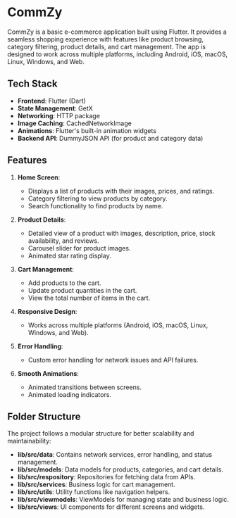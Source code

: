 # CommZy

CommZy is a basic e-commerce application built using Flutter. It provides a seamless shopping experience with features like product browsing, category filtering, product details, and cart management. The app is designed to work across multiple platforms, including Android, iOS, macOS, Linux, Windows, and Web.

## Tech Stack

- **Frontend**: Flutter (Dart)
- **State Management**: GetX
- **Networking**: HTTP package
- **Image Caching**: CachedNetworkImage
- **Animations**: Flutter's built-in animation widgets
- **Backend API**: DummyJSON API (for product and category data)

## Features

1. **Home Screen**:
   - Displays a list of products with their images, prices, and ratings.
   - Category filtering to view products by category.
   - Search functionality to find products by name.

2. **Product Details**:
   - Detailed view of a product with images, description, price, stock availability, and reviews.
   - Carousel slider for product images.
   - Animated star rating display.

3. **Cart Management**:
   - Add products to the cart.
   - Update product quantities in the cart.
   - View the total number of items in the cart.

4. **Responsive Design**:
   - Works across multiple platforms (Android, iOS, macOS, Linux, Windows, and Web).

5. **Error Handling**:
   - Custom error handling for network issues and API failures.

6. **Smooth Animations**:
   - Animated transitions between screens.
   - Animated loading indicators.

## Folder Structure

The project follows a modular structure for better scalability and maintainability:

- **lib/src/data**: Contains network services, error handling, and status management.
- **lib/src/models**: Data models for products, categories, and cart details.
- **lib/src/respository**: Repositories for fetching data from APIs.
- **lib/src/services**: Business logic for cart management.
- **lib/src/utils**: Utility functions like navigation helpers.
- **lib/src/viewmodels**: ViewModels for managing state and business logic.
- **lib/src/views**: UI components for different screens and widgets.
